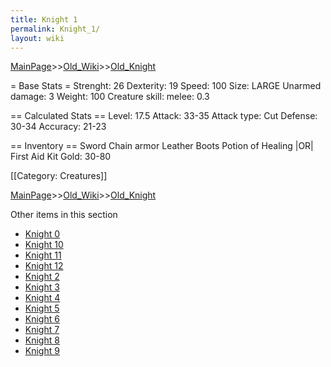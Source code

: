 ```yaml
---
title: Knight 1
permalink: Knight_1/
layout: wiki
---
```


[MainPage](/keeperrl_wiki/ "wikilink")>>[Old_Wiki](/keeperrl_wiki/Old_Wiki "wikilink")>>[Old_Knight](/keeperrl_wiki/Old_Knight "wikilink")

= Base Stats =
 Strenght: 26
 Dexterity: 19
 Speed: 100
 Size: LARGE
 Unarmed damage: 3
 Weight: 100
 Creature skill: melee: 0.3

== Calculated Stats ==
 Level: 17.5
 Attack: 33-35
 Attack type: Cut
 Defense: 30-34
 Accuracy: 21-23

== Inventory ==
 Sword
 Chain armor
 Leather Boots
 Potion of Healing |OR| First Aid Kit
 Gold: 30-80

[[Category: Creatures]]

[MainPage](/keeperrl_wiki/ "wikilink")>>[Old_Wiki](/keeperrl_wiki/Old_Wiki "wikilink")>>[Old_Knight](/keeperrl_wiki/Old_Knight "wikilink")

Other items in this section
-    [Knight 0](/keeperrl_wiki/Knight_0 "wikilink")
-    [Knight 10](/keeperrl_wiki/Knight_10 "wikilink")
-    [Knight 11](/keeperrl_wiki/Knight_11 "wikilink")
-    [Knight 12](/keeperrl_wiki/Knight_12 "wikilink")
-    [Knight 2](/keeperrl_wiki/Knight_2 "wikilink")
-    [Knight 3](/keeperrl_wiki/Knight_3 "wikilink")
-    [Knight 4](/keeperrl_wiki/Knight_4 "wikilink")
-    [Knight 5](/keeperrl_wiki/Knight_5 "wikilink")
-    [Knight 6](/keeperrl_wiki/Knight_6 "wikilink")
-    [Knight 7](/keeperrl_wiki/Knight_7 "wikilink")
-    [Knight 8](/keeperrl_wiki/Knight_8 "wikilink")
-    [Knight 9](/keeperrl_wiki/Knight_9 "wikilink")
